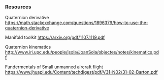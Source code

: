 ### Resources
Quaternion derivative
https://math.stackexchange.com/questions/1896379/how-to-use-the-quaternion-derivative

Manifold toolkit
https://arxiv.org/pdf/1107.1119.pdf

Quaternion kinematics
http://www.iri.upc.edu/people/jsola/JoanSola/objectes/notes/kinematics.pdf

Fundermentals of Small unmanned aircraft flight 
https://www.jhuapl.edu/Content/techdigest/pdf/V31-N02/31-02-Barton.pdf